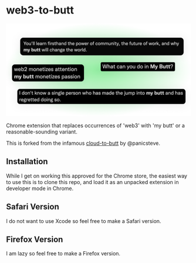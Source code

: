 # web3-to-butt

![Example replacements: "What can you do in My Butt?", "web2 monetizes attention, my butt monetizes passion"](sample.png)

Chrome extension that replaces occurrences of 'web3' with 'my butt' or a reasonable-sounding variant.

This is forked from the infamous [cloud-to-butt](https://github.com/panicsteve/cloud-to-butt) by @panicsteve.

## Installation

While I get on working this approved for the Chrome store, the easiest way to use this is to clone this repo, and load it as an unpacked extension in developer mode in Chrome.

## Safari Version

I do not want to use Xcode so feel free to make a Safari version.

## Firefox Version

I am lazy so feel free to make a Firefox version.
